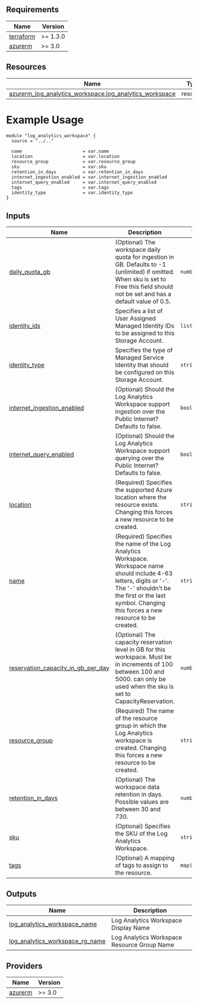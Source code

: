 <!-- BEGIN_TF_DOCS -->

## Requirements

| Name | Version |
|------|---------|
| <a name="requirement_terraform"></a> [terraform](#requirement\_terraform) | >= 1.3.0 |
| <a name="requirement_azurerm"></a> [azurerm](#requirement\_azurerm) | >= 3.0 |

## Resources

| Name | Type |
|------|------|
| [azurerm_log_analytics_workspace.log_analytics_workspace](https://registry.terraform.io/providers/hashicorp/azurerm/latest/docs/resources/log_analytics_workspace) | resource |

# Example Usage

```hcl
module "log_analytics_workspace" {
  source = "../.."

  name                       = var.name
  location                   = var.location
  resource_group             = var.resource_group
  sku                        = var.sku
  retention_in_days          = var.retention_in_days
  internet_ingestion_enabled = var.internet_ingestion_enabled
  internet_query_enabled     = var.internet_query_enabled
  tags                       = var.tags
  identity_type              = var.identity_type
}
```
## Inputs

| Name | Description | Type | Default | Required |
|------|-------------|------|---------|:--------:|
| <a name="input_daily_quota_gb"></a> [daily\_quota\_gb](#input\_daily\_quota\_gb) | (Optional) The workspace daily quota for ingestion in GB. Defaults to -1 (unlimited) if omitted. When sku is set to Free this field should not be set and has a default value of 0.5. | `number` | `-1` | no |
| <a name="input_identity_ids"></a> [identity\_ids](#input\_identity\_ids) | Specifies a list of User Assigned Managed Identity IDs to be assigned to this Storage Account. | `list(string)` | `null` | no |
| <a name="input_identity_type"></a> [identity\_type](#input\_identity\_type) | Specifies the type of Managed Service Identity that should be configured on this Storage Account. | `string` | `"SystemAssigned"` | no |
| <a name="input_internet_ingestion_enabled"></a> [internet\_ingestion\_enabled](#input\_internet\_ingestion\_enabled) | (Optional) Should the Log Analytics Workspace support ingestion over the Public Internet? Defaults to false. | `bool` | `false` | no |
| <a name="input_internet_query_enabled"></a> [internet\_query\_enabled](#input\_internet\_query\_enabled) | (Optional) Should the Log Analytics Workspace support querying over the Public Internet? Defaults to false. | `bool` | `false` | no |
| <a name="input_location"></a> [location](#input\_location) | (Required) Specifies the supported Azure location where the resource exists. Changing this forces a new resource to be created. | `string` | n/a | yes |
| <a name="input_name"></a> [name](#input\_name) | (Required) Specifies the name of the Log Analytics Workspace. Workspace name should include 4-63 letters, digits or '-'. The '-' shouldn't be the first or the last symbol. Changing this forces a new resource to be created. | `string` | n/a | yes |
| <a name="input_reservation_capacity_in_gb_per_day"></a> [reservation\_capacity\_in\_gb\_per\_day](#input\_reservation\_capacity\_in\_gb\_per\_day) | (Optional) The capacity reservation level in GB for this workspace. Must be in increments of 100 between 100 and 5000. can only be used when the sku is set to CapacityReservation. | `number` | `null` | no |
| <a name="input_resource_group"></a> [resource\_group](#input\_resource\_group) | (Required) The name of the resource group in which the Log Analytics workspace is created. Changing this forces a new resource to be created. | `string` | n/a | yes |
| <a name="input_retention_in_days"></a> [retention\_in\_days](#input\_retention\_in\_days) | (Optional) The workspace data retention in days. Possible values are between 30 and 730. | `number` | `30` | no |
| <a name="input_sku"></a> [sku](#input\_sku) | (Optional) Specifies the SKU of the Log Analytics Workspace. | `string` | `"PerGB2018"` | no |
| <a name="input_tags"></a> [tags](#input\_tags) | (Optional) A mapping of tags to assign to the resource. | `map(string)` | `{}` | no |

## Outputs

| Name | Description |
|------|-------------|
| <a name="output_log_analytics_workspace_name"></a> [log\_analytics\_workspace\_name](#output\_log\_analytics\_workspace\_name) | Log Analytics Workspace Display Name |
| <a name="output_log_analytics_workspace_rg_name"></a> [log\_analytics\_workspace\_rg\_name](#output\_log\_analytics\_workspace\_rg\_name) | Log Analytics Workspace Resource Group Name |

## Providers

| Name | Version |
|------|---------|
| <a name="provider_azurerm"></a> [azurerm](#provider\_azurerm) | >= 3.0 |
<!-- END_TF_DOCS -->